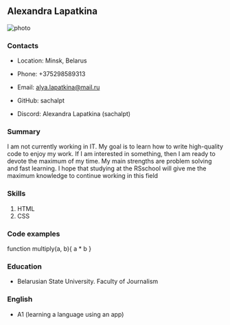 ## Alexandra Lapatkina

![photo](/img/ph.png)

### Contacts

- Location: Minsk, Belarus

- Phone: +375298589313
- Email: alya.lapatkina@mail.ru
- GitHub: sachalpt
- Discord: Alexandra Lapatkina (sachalpt)

### Summary

I am not currently working in IT. My goal is to learn how to write high-quality code to enjoy my work. If I am interested in something, then I am ready to devote the maximum of my time. My main strengths are problem solving and fast learning. I hope that studying at the RSschool will give me the maximum knowledge to continue working in this field

### Skills

1. HTML
2. CSS

### Code examples

function multiply(a, b){
a \* b
}

### Education

- Belarusian State University. Faculty of Journalism

### English

- A1 (learning a language using an app)
